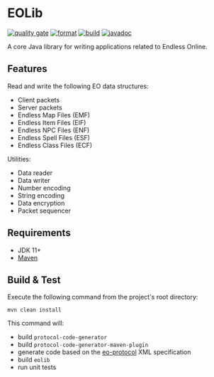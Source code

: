 # EOLib
[![quality gate](https://sonarcloud.io/api/project_badges/measure?project=Cirras_eolib-java&metric=alert_status)](https://sonarcloud.io/summary/new_code?id=Cirras_eolib-java)
[![format](https://github.com/Cirras/eolib-java/actions/workflows/format.yml/badge.svg?event=push)](https://github.com/Cirras/eolib-java/actions/workflows/format.yml)
[![build](https://github.com/Cirras/eolib-java/actions/workflows/build.yml/badge.svg?event=push)](https://github.com/Cirras/eolib-java/actions/workflows/build.yml)
[![javadoc](https://github.com/Cirras/eolib-java/actions/workflows/javadoc.yml/badge.svg?event=push)](https://github.com/Cirras/eolib-java/actions/workflows/javadoc.yml)

A core Java library for writing applications related to Endless Online.

## Features
Read and write the following EO data structures:
- Client packets
- Server packets
- Endless Map Files (EMF)
- Endless Item Files (EIF)
- Endless NPC Files (ENF)
- Endless Spell Files (ESF)
- Endless Class Files (ECF)

Utilities:
- Data reader
- Data writer
- Number encoding
- String encoding
- Data encryption
- Packet sequencer

## Requirements
- JDK 11+
- [Maven](https://maven.apache.org/)

## Build & Test
Execute the following command from the project's root directory:
```
mvn clean install
```
This command will:
- build `protocol-code-generator`
- build `protocol-code-generator-maven-plugin`
- generate code based on the [eo-protocol](https://github.com/Cirras/eo-protocol) XML specification
- build `eolib`
- run unit tests
